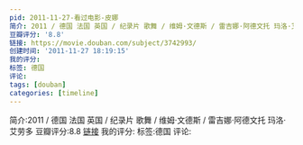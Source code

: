 ```yaml
---
pid: 2011-11-27-看过电影-皮娜
简介: 2011 / 德国 法国 英国 / 纪录片 歌舞 / 维姆·文德斯 / 雷吉娜·阿德文托 玛洛·艾劳多
豆瓣评分: '8.8'
链接: https://movie.douban.com/subject/3742993/
创建时间: '2011-11-27 18:19:15'
我的评分:
标签: 德国
评论:
tags: [douban]
categories: [timeline]
---
```

简介:2011 / 德国 法国 英国 / 纪录片 歌舞 / 维姆·文德斯 / 雷吉娜·阿德文托 玛洛·艾劳多
豆瓣评分:8.8
[链接](https://movie.douban.com/subject/3742993/)
我的评分:
标签:德国
评论:
